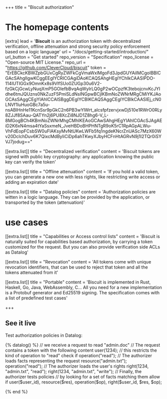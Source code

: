 +++
title = "Biscuit authorization"


# The homepage contents
[extra]
lead = '<b>Biscuit</b> is an authorization token with decentralized verification, offline attenuation and strong security policy enforcement based on a logic language'
url = "/docs/getting-started/introduction/"
url_button = "Get started"
repo_version = "Specification"
repo_license = "Open-source MIT License."
repo_url = "https://github.com/CleverCloud/biscuit"
token = "ErEBCkcKBWZpbGUxCgRyZWFkCgVmaWxlMgoFd3JpdGUYAiIMCgoIBBICGAcSAhgIIgwKCggEEgIYCRICGAgiDAoKCAQSAhgHEgIYChIkCAASIPDO-114IUTIGGx9OmnKx8s9VlfSUo0ZUGp30u6V2-fzGkCjGcwLyNuqXmP5GOIefbBvqAqWyIrLQ0gP2wOCpzfK3tebojcnvKcJYIdhe6tmJQUzns0NkZuzF5PmiSLdNsINGpwBCjIKBmNoZWNrMRgCMiYKJAoGCAsSAggCEgYIAhICCAISBggDEgIYCBIKCAQSAggCEgIYCBIkCAASIEj_cN0LNVf1luHuoGBc7a5u-nsABIHnHe11KcnSsr9pGkC2n6PB3wYlWrt_aIcsfpfzervjxwDj510e1RWrO0RLy8ZJJf8SAau-QATYn2j6PU8XcZi8NJD1Z8hg6-V_L-8MGogBCh4KBmNoZWNrMhgCMhIKEAoGCAwSAhgHEgYIAhICGAcSJAgAEiD2K6xN4msa4tYaSsxmeN_JveHBDoBHPHNTgR9oK5rC1RpAGpALWu-VhFdEopFCsbSW0uFlAKsyMvNtUKwLWFb5fq1ngdeKNcrZnUASc7MzX60Wv20DclchDuv6K7QixcMdByIiCiDp6ahTKwyXJbyHCFnHtAGRvN9j1I2TQr0iSYVJ7jodug=="

[[extra.list]]
title = "Decentralized verification"
content = 'Biscuit tokens are signed with public key cryptography: any application knowing the public key can verify the token'

[[extra.list]]
title = "Offline attenuation"
content = 'If you hold a valid token, you can generate a new one with less rights, like restricting write access or adding an expiration date'

[[extra.list]]
title = "Datalog policies"
content = 'Authorization policies are witten in a logic language. They can be provided by the application, or transported by the token (attenuation)'

# use cases

[[extra.list]]
title = "Capabilities or Access control lists"
content = 'Biscuit is naturally suited for capabilities based authorization, by carrying a token customized for the request. But you can also provide verification side ACLs as Datalog'

[[extra.list]]
title = "Revocation"
content = 'All tokens come with unique revocation identifiers, that can be used to reject that token and all the tokens attenuated from it'

[[extra.list]]
title = "Portable"
content = 'Biscuit is implemented in Rust, Haskell, Go, Java, WebAssembly, C... All you need for a new implementation is a Protobuf generator and Ed25519 signing. The specification comes with a list of predefined test cases'

+++

<h2>See it live</h2>
<p>Test authorization policies in Datalog:</p>
<div class="text-left">
{% datalog() %}
// we receive a request to read "admin.doc"
// The request contains a token with the following content
user(1234);
// this restricts the kind of operation to "read"
check if operation("read");
// The authorizer loads facts representing the request
resource("admin.txt");
operation("read");
// The authorizer loads the user's rights
right(1234, "admin.txt", "read");
right(1234, "admin.txt", "write");
// Finally, the authorizer tests policies
// by looking for a set of facts matching them
allow if
  user($user_id),
  resource($res),
  operation($op),
  right($user_id, $res, $op);

{% end %}
</div>
